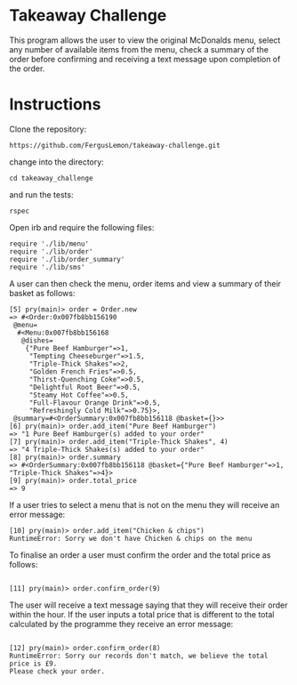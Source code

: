 Takeaway Challenge
==================

This program allows the user to view the original McDonalds menu, select any
number of available items from the menu, check a summary of the order before
confirming and receiving a text message upon completion of the order.

Instructions
==================
Clone the repository:

```
https://github.com/FergusLemon/takeaway-challenge.git

```
change into the directory:

```
cd takeaway_challenge

```

and run the tests:

```
rspec

```

Open irb and require the following files:

```
require './lib/menu'
require './lib/order'
require './lib/order_summary'
require './lib/sms'

```

A user can then check the menu, order items and view a summary of their basket
as follows:

```
[5] pry(main)> order = Order.new
=> #<Order:0x007fb8bb156190
 @menu=
  #<Menu:0x007fb8bb156168
   @dishes=
    {"Pure Beef Hamburger"=>1,
     "Tempting Cheeseburger"=>1.5,
     "Triple-Thick Shakes"=>2,
     "Golden French Fries"=>0.5,
     "Thirst-Quenching Coke"=>0.5,
     "Delightful Root Beer"=>0.5,
     "Steamy Hot Coffee"=>0.5,
     "Full-Flavour Orange Drink"=>0.5,
     "Refreshingly Cold Milk"=>0.75}>,
 @summary=#<OrderSummary:0x007fb8bb156118 @basket={}>>
[6] pry(main)> order.add_item("Pure Beef Hamburger")
=> "1 Pure Beef Hamburger(s) added to your order"
[7] pry(main)> order.add_item("Triple-Thick Shakes", 4)
=> "4 Triple-Thick Shakes(s) added to your order"
[8] pry(main)> order.summary
=> #<OrderSummary:0x007fb8bb156118 @basket={"Pure Beef Hamburger"=>1,
"Triple-Thick Shakes"=>4}>
[9] pry(main)> order.total_price
=> 9

```

If a user tries to select a menu that is not on the menu they will receive
an error message:

```
[10] pry(main)> order.add_item("Chicken & chips")
RuntimeError: Sorry we don't have Chicken & chips on the menu

```

To finalise an order a user must confirm the order and the total price as
follows:

```

[11] pry(main)> order.confirm_order(9)

```
The user will receive a text message saying that they will receive their order
within the hour.  If the user inputs a total price that is different to the
total calculated by the programme they receive an error message:

```

[12] pry(main)> order.confirm_order(8)
RuntimeError: Sorry our records don't match, we believe the total price is £9.  
Please check your order.

```
